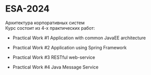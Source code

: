 # ESA-2024
Архитектура корпоративных систем <br>
Курс состоит из 4-х практических работ:

* Practical Work #1
Application with common JavaEE architecture

* Practical Work #2
Application using Spring Framework

* Practical Work #3
RESTful web-service

* Practical Work #4
Java Message Service
